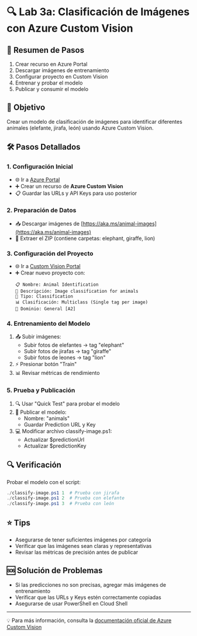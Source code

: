 # 🔍 Lab 3a: Clasificación de Imágenes con Azure Custom Vision

## 📝 Resumen de Pasos
1. Crear recurso en Azure Portal
2. Descargar imágenes de entrenamiento
3. Configurar proyecto en Custom Vision
4. Entrenar y probar el modelo
5. Publicar y consumir el modelo

## 🎯 Objetivo
Crear un modelo de clasificación de imágenes para identificar diferentes animales (elefante, jirafa, león) usando Azure Custom Vision.

## 🛠️ Pasos Detallados

### 1. Configuración Inicial
- 🌐 Ir a [Azure Portal](https://portal.azure.com)
- ➕ Crear un recurso de **Azure Custom Vision**
- 📋 Guardar las URLs y API Keys para uso posterior

### 2. Preparación de Datos
- 📥 Descargar imágenes de [https://aka.ms/animal-images](https://aka.ms/animal-images)
- 📂 Extraer el ZIP (contiene carpetas: elephant, giraffe, lion)

### 3. Configuración del Proyecto
- 🌐 Ir a [Custom Vision Portal](https://customvision.ai)
- ➕ Crear nuevo proyecto con:
  ```
  📋 Nombre: Animal Identification
  📝 Descripción: Image classification for animals
  🔧 Tipo: Classification
  📊 Clasificación: Multiclass (Single tag per image)
  🎯 Dominio: General [A2]
  ```

### 4. Entrenamiento del Modelo
1. 📤 Subir imágenes:
   - Subir fotos de elefantes → tag "elephant"
   - Subir fotos de jirafas → tag "giraffe"
   - Subir fotos de leones → tag "lion"
2. ⚡ Presionar botón "Train"
3. 📊 Revisar métricas de rendimiento

### 5. Prueba y Publicación
1. 🔍 Usar "Quick Test" para probar el modelo
2. 📢 Publicar el modelo:
   - Nombre: "animals"
   - Guardar Prediction URL y Key
3. 💻 Modificar archivo classify-image.ps1:
   - Actualizar $predictionUrl
   - Actualizar $predictionKey

## 🔍 Verificación
Probar el modelo con el script:
```powershell
./classify-image.ps1 1  # Prueba con jirafa
./classify-image.ps1 2  # Prueba con elefante
./classify-image.ps1 3  # Prueba con león
```

## ⭐ Tips
- Asegurarse de tener suficientes imágenes por categoría
- Verificar que las imágenes sean claras y representativas
- Revisar las métricas de precisión antes de publicar

## 🆘 Solución de Problemas
- Si las predicciones no son precisas, agregar más imágenes de entrenamiento
- Verificar que las URLs y Keys estén correctamente copiadas
- Asegurarse de usar PowerShell en Cloud Shell

---
💡 Para más información, consulta la [documentación oficial de Azure Custom Vision](https://docs.microsoft.com/azure/cognitive-services/custom-vision-service/)